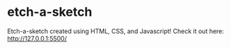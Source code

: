 # etch-a-sketch
Etch-a-sketch created using HTML, CSS, and Javascript!
Check it out here: http://127.0.0.1:5500/
